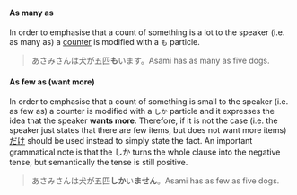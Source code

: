 #### As many as
In order to emphasise that a count of something is a lot to the speaker (i.e. as many as) a [counter](159) is modified with a `も` particle.
>あさみさんは犬が五匹**も**います。Asami has as many as five dogs.
#### As few as (want more)
In order to emphasise that a count of something is small to the speaker (i.e. as few as) a counter is modified with a `しか` particle and it expresses the idea that the speaker **wants more**. Therefore, if it is not the case (i.e. the speaker just states that there are few items, but does not want more items) [だけ](3) should be used instead to simply state the fact.
An important grammatical note is that the しか turns the whole clause into the negative tense, but semantically the tense is still positive.
>あさみさんは犬が五匹**しか**い**ません**。Asami has as few as five dogs.